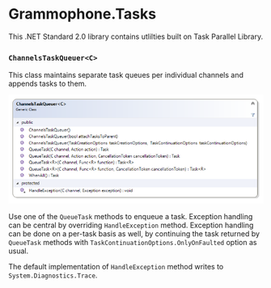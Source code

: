 # Grammophone.Tasks
This .NET Standard 2.0 library contains utlilties built on Task Parallel Library.

### `ChannelsTaskQueuer<C>`
This class maintains separate task queues per individual channels and appends tasks to them.

![ChannelsTaskQueuer UML diagram](https://github.com/grammophone/Grammophone.Tasks/blob/master/Images/ChannelsTaskQueuer.png)

Use one of the `QueueTask` methods to enqueue a task. Exception handling can be central by overriding `HandleException` method. Exception handling can be done on a per-task basis as well, by continuing the task returned by `QueueTask` methods with `TaskContinuationOptions.OnlyOnFaulted` option as usual.

The default implementation of `HandleException` method writes to `System.Diagnostics.Trace`.
